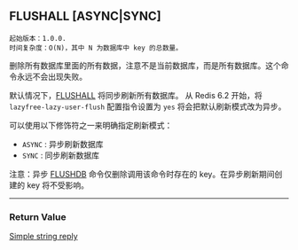 ## FLUSHALL [ASYNC|SYNC]

    起始版本：1.0.0.
    时间复杂度：O(N)，其中 N 为数据库中 key 的总数量。

删除所有数据库里面的所有数据，注意不是当前数据库，而是所有数据库。这个命令永远不会出现失败。

默认情况下，[FLUSHALL](FLUSHALL.md) 将同步刷新所有数据库。 从 Redis 6.2 开始，将 `lazyfree-lazy-user-flush` 配置指令设置为 `yes` 将会把默认刷新模式改为异步。

可以使用以下修饰符之一来明确指定刷新模式：
- `ASYNC` : 异步刷新数据库
- `SYNC` : 同步刷新数据库

注意：异步 [FLUSHDB](FLUSHDB.md) 命令仅删除调用该命令时存在的 key。在异步刷新期间创建的 key 将不受影响。

---

### Return Value

[Simple string reply](../topics/protocol.md#resp-simple-strings)